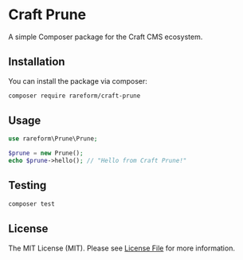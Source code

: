 # Craft Prune

A simple Composer package for the Craft CMS ecosystem.

## Installation

You can install the package via composer:

```bash
composer require rareform/craft-prune
```

## Usage

```php
use rareform\Prune\Prune;

$prune = new Prune();
echo $prune->hello(); // "Hello from Craft Prune!"
```

## Testing

```bash
composer test
```

## License

The MIT License (MIT). Please see [License File](LICENSE.md) for more information.
